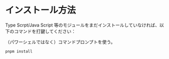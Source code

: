 # インストール方法

Type Scrpt/Java Script 等のモジュールをまだインストールしていなければ、以下のコマンドを打鍵してください：  

（パワーシェルではなく）コマンドプロンプトを使う。  

```shell
pnpm install
```
